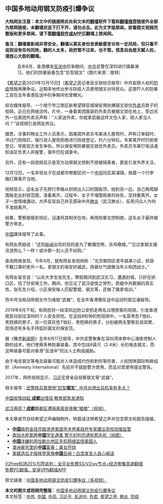  <h2>中国多地动用钢叉防疫引爆争议</h2> <p class="notice"><b>大陆网友注意：本文中的链接除此处和文末的<a href="https://github.com/bannedbook/fanqiang" >翻墙</a>软件下载和<a href="https://github.com/killgcd/justmysocks/blob/master/README.md">翻墙推荐</a>链接外全部为禁网链接，未翻墙状态下打不开，请勿点击。此为文字版禁闻，欲看图文视频完整版和更多禁闻，请下载<a href="https://github.com/bannedbook/fanqiang">翻墙软件或APP</a>后翻墙上禁闻网。</p><p>备注：翻墙看新闻非常安全，翻墙以真实身份发表敏感言论有一定风险，但只看不说则没有任何风险，翻的人太多，政府管不过来，也不管。信息自由是天赋人权，请放心大胆的翻墙。</b></p>  <div class="entry"> <figure><figcaption>去年8月，香港爆发<a href="https://www.bannedbook.org/bnews/tag/%E5%8F%8D%E9%80%81%E4%B8%AD/" class="st_tag internal_tag" rel="tag" title="标签 反送中 下的日志">反送中</a>抗争期间，<a href="https://www.bannedbook.org/bnews/tag/%e4%b8%ad%e5%85%b1/" class="st_tag internal_tag" rel="tag" title="标签 中共 下的日志">中共</a>武警在深圳进行镇暴演习，他们的防暴装备包含“巨型钢叉”（图片来源：推特）</figcaption></figure> <p>【<span class='wp_keywordlink_affiliate'><a href="https://www.soundofhope.org" title="希望之声" target="_blank">希望之声</a></span>2020年12月15日】（<a href="https://www.bannedbook.org/bnews/tag/%e5%b8%8c%e6%9c%9b%e4%b9%8b%e5%a3%b0/" class="st_tag internal_tag" rel="tag" title="标签 希望之声 下的日志">希望之声</a>记者岳文骁综合报导）中共妄顾人权的<a href="https://www.bannedbook.org/bnews/tag/%E9%98%B2%E7%96%AB/" class="st_tag internal_tag" rel="tag" title="标签 防疫 下的日志">防疫</a>措施再爆争议。近期多地传出参与防疫人员使用钢叉对待民众。这类吓人的防暴工具在去年香港反送中抗争期间也曾曝光。</p> <p>综合媒体报导，一个南宁市江南区新希望锦官城保安用防爆钢叉锁住<a href="https://www.bannedbook.org/bnews/tag/%E5%A4%96%E5%8D%96/" class="st_tag internal_tag" rel="tag" title="标签 外卖 下的日志">外卖</a>员脖子的视频，近日在网络流传。片中，一身着美团服装的外卖员被钢叉锁在地上，旁边另外一位美团外卖员声称：“人家送外卖，你就拿武器这样叉住人家，把人家当人吗？”该视频引发网友热议。</p> <p>据悉，涉事的物业工作人员表示，因美团外卖员韦某进入屋苑时，声称订单超时，冲过门岗阻拦，强行进入屋苑拒绝进行防疫登记，约六分钟后，韦某离开时仍拒绝登记，导致双方发生争执，所以保安用防暴钢叉锁住外卖员。外卖员韦某打电话通知该区负责人并报警，事件仍在调查中。</p> <p></p> <p>另外，还有一段视频显示是官方动用钢叉控制不想被隔离者，更是引发外界关注。</p> <p>12月12日，一名年轻女子在成都市郫都区的一个<a href="https://www.bannedbook.org/bnews/tag/%E4%B8%AD%E9%A3%8E/" class="st_tag internal_tag" rel="tag" title="标签 中风 下的日志">中风</a>险区犀浦镇，拖着一个行李箱打算离开当地。</p> <p>视频显示，这名女子先把行李箱从封锁出入口的围板顶，抛到另一边，自己再爬越围板走出封锁范围，准备离开。过程中，女子不埋围观者的劝告，坚持要离开。女子一度情绪激动，大声反驳自己并无感染中共<a href="https://www.bannedbook.org/bnews/tag/%e8%82%ba%e7%82%8e/" class="st_tag internal_tag" rel="tag" title="标签 肺炎 下的日志">肺炎</a>（武汉肺炎），反质问众人为何不准她离开。</p>  <p>结果，警察接报到场后，迅速将其制伏在地，再用防暴叉控制她，这名女子最终被警方带走。</p> <p></p> <p><span class='wp_keywordlink_affiliate'><a href="https://www.bannedbook.org/" title="中国" target="_blank">中国</a></span>媒体报导了此事。</p> <p></p> <p>有网友质疑说：“这则<span class='wp_keywordlink_affiliate'><a href="https://www.bannedbook.org/" title="新闻">新闻</a></span>出现的目的是为了散播恐怖，杀鸡儆猴。”“见过拿钢叉捕流浪狗么？一样！或许那一刻人还不如狗。”</p> <p>查询网络发现，今年4月，就有网友发视频称：“北京朝阳区青年路某小区，抓获不戴口罩的老外一名。拿钢叉的保安好威武，扬眉吐气就像当年义和团战士。”</p> <p></p>  <p>有网友留言说：“山东大学生张先生，寒假期间到武汉实习，遭遇封城，只好在硚口区，找了份安保工作。期间，他见证了武汉疫情之惨烈，质疑中共数据的真实性。张先生介绍，小区保安每人匹配警棍、钢叉等，还做了擒拿培训。”</p> <p>而中共当局动用钢叉作为维稳“武器”，在去年香港爆反送中运动时就见诸报导。</p> <p>2019年8月下旬，有网民将一段深圳边防公安抓走两名过境旅客的视频，引发香港居民对前往深圳的个人安全担忧。在这段8秒钟的短视频中，一名穿黑色T恤衫、黑短裤的男子，另一位穿灰色T恤衫、黑短裤的男子，分别被两名警察反扭双臂，现场还有多名手持弧形钢叉的保安员。</p> <p></p> <p></p> <p>据《雅虎<span class='wp_keywordlink_affiliate'><a href="https://www.bannedbook.org/" title="新闻网">新闻网</a></span>》去年8月17日报导，中共武警聚集在深圳湾体育中心演练控制人群的战术，他们使用多种防暴装备，其中包括8英尺（2.4米）长的电击钢叉，而这种装备可能对香港“反送中”抗议人士构成威胁。</p> <p></p>  <p>由于电击钢叉等电击装备可能对人体造成灼伤和刺伤等伤害，人权团体国际特赦组织（Amnesty International）先前并不鼓励警方使用，而且对其使用提出警告。</p> <p>2017年，网传视频显示，<a href="https://www.bannedbook.org/bnews/tag/%e4%b9%a0%e8%bf%91%e5%b9%b3/" class="st_tag internal_tag" rel="tag" title="标签 习近平 下的日志">习近平</a>曾亲自视察钢叉等“武器”。</p> <p></p> <p>相关报导：<a data-ctorig="https://www.soundofhope.org/post/289083" data-cturl="https://www.google.com/url?client=internal-element-cse&amp;cx=007749283119516952101:0iwnfnkwnek&amp;q=https://www.soundofhope.org/post/289083&amp;sa=U&amp;ved=2ahUKEwi7sJnVt9HtAhVPzDgGHYKFDa8QFjAAegQIBhAC&amp;usg=AOvVaw0c-QOoAjTajGyKapwCyrM_" href="https://www.google.com/url?client=internal-element-cse&amp;cx=007749283119516952101:0iwnfnkwnek&amp;q=https://www.soundofhope.org/post/289083&amp;sa=U&amp;ved=2ahUKEwi7sJnVt9HtAhVPzDgGHYKFDa8QFjAAegQIBhAC&amp;usg=AOvVaw0c-QOoAjTajGyKapwCyrM_" target="_blank">武警练兵竟使用“巨型<b>钢叉</b>”  中共对港出兵机率有多大？</a></p> <p><a data-ctorig="https://www.soundofhope.org/post/453592" data-cturl="https://www.google.com/url?client=internal-element-cse&amp;cx=007749283119516952101:0iwnfnkwnek&amp;q=https://www.soundofhope.org/post/453592&amp;sa=U&amp;ved=2ahUKEwj2s7SPwNHtAhVSzjgGHUydCtYQFjAAegQIARAC&amp;usg=AOvVaw0KwkIjeunTSB5nPlwzJaWn" href="https://www.google.com/url?client=internal-element-cse&amp;cx=007749283119516952101:0iwnfnkwnek&amp;q=https://www.soundofhope.org/post/453592&amp;sa=U&amp;ved=2ahUKEwj2s7SPwNHtAhVSzjgGHUydCtYQFjAAegQIARAC&amp;usg=AOvVaw0KwkIjeunTSB5nPlwzJaWn" target="_blank">中国疫情四起 <b>成都</b>出怪招 教育部急发通知</a></p> <p><a data-ctorig="https://www.soundofhope.org/post/453163" data-cturl="https://www.google.com/url?client=internal-element-cse&amp;cx=007749283119516952101:0iwnfnkwnek&amp;q=https://www.soundofhope.org/post/453163&amp;sa=U&amp;ved=2ahUKEwj2s7SPwNHtAhVSzjgGHUydCtYQFjABegQICRAC&amp;usg=AOvVaw3zQ1PGYYh6zFo-NbFuLIOI" href="https://www.google.com/url?client=internal-element-cse&amp;cx=007749283119516952101:0iwnfnkwnek&amp;q=https://www.soundofhope.org/post/453163&amp;sa=U&amp;ved=2ahUKEwj2s7SPwNHtAhVSzjgGHUydCtYQFjABegQICRAC&amp;usg=AOvVaw3zQ1PGYYh6zFo-NbFuLIOI" target="_blank">武汉再现？<b>成都</b>郫都区遭隔离居民夜晚“唱楼”（视频）</a></p> <p>本文章或节目经希望之声编辑制作，转载请注明希望之声并包含原文标题及链接。</p>  <ul class='op-related-articles' title='相关阅读'> <li><a href='https://www.bannedbook.org/bnews/headline/20201216/1448679.html' target='_blank'><b>中国</b>政府金钱开路渗透美国学术界美政府专家建议高校加强监管</a></li> <li><a href='https://www.bannedbook.org/bnews/headline/20201216/1448678.html' target='_blank'>南加大枪案两<b>中国</b>学生遇害 警方初判恐遇抢惹杀机（组图）</a></li> <li><a href='https://www.bannedbook.org/bnews/headline/20201216/1448609.html' target='_blank'><b>中国</b>涉嫌利用加勒比地区手机网络监控美国人</a></li> <li><a href='https://www.bannedbook.org/bnews/cnnews/20201216/1448604.html' target='_blank'>澳洲豪宅里的<b>中国</b>富豪：美女环绕</a></li> <li><a href='https://www.bannedbook.org/bnews/taiwannews/20201216/1448590.html' target='_blank'>美媒选后才报拜登家族<b>中国</b>丑闻！白宫发言人良心喊话</a></li> </ul> <p class="texttj"> <a href="https://github.com/bannedbook/fanqiang/wiki/V2ray%E6%9C%BA%E5%9C%BA" target="_blank">V2free机场25%引荐返利：全平台免费SS/V2ray节点+经济套餐高速翻墙</a><br/> <a href="https://github.com/bannedbook/fanqiang/wiki/%E7%A6%81%E9%97%BB%E7%BD%91%E5%AE%89%E5%8D%93%E7%BF%BB%E5%A2%99%E6%96%B0%E9%97%BBAPP" target="_blank">免费PC翻墙、安卓VPN翻墙APP</a></p><p>原文链接：<a class="src_link"  href="https://www.soundofhope.org/post/454042" target="_blank">中国多地动用钢叉防疫引爆争议（多视频）</a></p><a name='sharetosocial'></a>       <div><b>本文的图文或视频完整版</b>：<a href='https://www.bannedbook.org/bnews/comments/20201216/1448688.html'>中国多地动用钢叉防疫引爆争议</a></div>  </div><!--END ENTRY--> <div class="postfooter"> <div>本文标签：<a href="https://www.bannedbook.org/bnews/tag/%e4%b8%ad%e5%85%b1/" rel="tag">中共</a>, <a href="https://www.bannedbook.org/bnews/tag/%E4%B8%AD%E5%9B%BD/" rel="tag">中国</a>, <a href="https://www.bannedbook.org/bnews/tag/%E4%B8%AD%E9%A3%8E/" rel="tag">中风</a>, <a href="https://www.bannedbook.org/bnews/tag/%e4%b9%a0%e8%bf%91%e5%b9%b3/" rel="tag">习近平</a>, <a href="https://www.bannedbook.org/bnews/tag/%E5%8F%8D%E9%80%81%E4%B8%AD/" rel="tag">反送中</a>, <a href="https://www.bannedbook.org/bnews/tag/%E5%A4%96%E5%8D%96/" rel="tag">外卖</a>, <a href="https://www.bannedbook.org/bnews/tag/%e5%b8%8c%e6%9c%9b%e4%b9%8b%e5%a3%b0/" rel="tag">希望之声</a>, <a href="https://www.bannedbook.org/bnews/tag/%e8%82%ba%e7%82%8e/" rel="tag">肺炎</a>, <a href="https://www.bannedbook.org/bnews/tag/%E9%98%B2%E7%96%AB/" rel="tag">防疫</a></div>  </div><!--END POSTFOOTER--> 